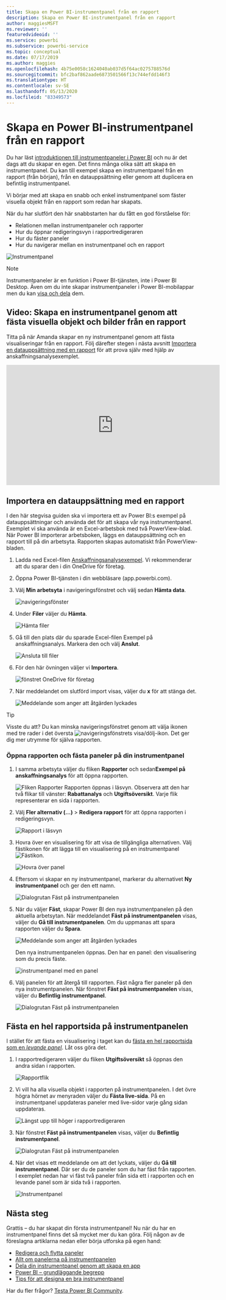 ```yaml
---
title: Skapa en Power BI-instrumentpanel från en rapport
description: Skapa en Power BI-instrumentpanel från en rapport
author: maggiesMSFT
ms.reviewer: ''
featuredvideoid: ''
ms.service: powerbi
ms.subservice: powerbi-service
ms.topic: conceptual
ms.date: 07/17/2019
ms.author: maggies
ms.openlocfilehash: 4b75e0058c1624040ab037d5f64ac0275788576d
ms.sourcegitcommit: bfc2baf862aade6873501566f13c744efdd146f3
ms.translationtype: HT
ms.contentlocale: sv-SE
ms.lasthandoff: 05/13/2020
ms.locfileid: "83349573"
---
```

# <a name="create-a-power-bi-dashboard-from-a-report"></a>Skapa en Power BI-instrumentpanel från en rapport
Du har läst [introduktionen till instrumentpaneler i Power BI](service-dashboards.md) och nu är det dags att du skapar en egen. Det finns många olika sätt att skapa en instrumentpanel. Du kan till exempel skapa en instrumentpanel från en rapport (från början), från en datauppsättning eller genom att duplicera en befintlig instrumentpanel.  

Vi börjar med att skapa en snabb och enkel instrumentpanel som fäster visuella objekt från en rapport som redan har skapats. 

När du har slutfört den här snabbstarten har du fått en god förståelse för:
- Relationen mellan instrumentpaneler och rapporter
- Hur du öppnar redigeringsvyn i rapportredigeraren
- Hur du fäster paneler 
- Hur du navigerar mellan en instrumentpanel och en rapport 
 
![Instrumentpanel](media/service-dashboard-create/power-bi-completed-dashboard-small.png)

> [!NOTE] 
> Instrumentpaneler är en funktion i Power BI-tjänsten, inte i Power BI Desktop. Även om du inte skapar instrumentpaneler i Power BI-mobilappar men du kan [visa och dela](../consumer/mobile/mobile-apps-view-dashboard.md) dem.
>
> 

## <a name="video-create-a-dashboard-by-pinning-visuals-and-images-from-a-report"></a>Video: Skapa en instrumentpanel genom att fästa visuella objekt och bilder från en rapport
Titta på när Amanda skapar en ny instrumentpanel genom att fästa visualiseringar från en rapport. Följ därefter stegen i nästa avsnitt [Importera en datauppsättning med en rapport](#import-a-dataset-with-a-report) för att prova själv med hjälp av anskaffningsanalysexemplet.
    

<iframe width="560" height="315" src="https://www.youtube.com/embed/lJKgWnvl6bQ" frameborder="0" allowfullscreen></iframe>

## <a name="import-a-dataset-with-a-report"></a>Importera en datauppsättning med en rapport
I den här stegvisa guiden ska vi importera ett av Power BI:s exempel på datauppsättningar och använda det för att skapa vår nya instrumentpanel. Exemplet vi ska använda är en Excel-arbetsbok med två PowerView-blad. När Power BI importerar arbetsboken, läggs en datauppsättning och en rapport till på din arbetsyta. Rapporten skapas automatiskt från PowerView-bladen.

1. Ladda ned Excel-filen [Anskaffningsanalysexempel](https://go.microsoft.com/fwlink/?LinkId=529784). Vi rekommenderar att du sparar den i din OneDrive för företag.
2. Öppna Power BI-tjänsten i din webbläsare (app.powerbi.com).
3. Välj **Min arbetsyta** i navigeringsfönstret och välj sedan **Hämta data**.

    ![navigeringsfönster](media/service-dashboard-create/power-bi-get-data-new-look.png)
5. Under **Filer** väljer du **Hämta**.

   ![Hämta filer](media/service-dashboard-create/power-bi-select-files.png)
6. Gå till den plats där du sparade Excel-filen Exempel på anskaffningsanalys. Markera den och välj **Anslut**.

   ![Ansluta till filer](media/service-dashboard-create/power-bi-connectnew.png)
7. För den här övningen väljer vi **Importera**.

    ![fönstret OneDrive för företag](media/service-dashboard-create/power-bi-import.png)
8. När meddelandet om slutförd import visas, väljer du **x** för att stänga det.

   ![Meddelande som anger att åtgärden lyckades](media/service-dashboard-create/power-bi-view-datasetnew.png)

> [!TIP]
> Visste du att? Du kan minska navigeringsfönstret genom att välja ikonen med tre rader i det översta ![navigeringsfönstrets visa/dölj-ikon](media/service-dashboard-create/power-bi-new-look-hide-nav-pane.png). Det ger dig mer utrymme för själva rapporten.

### <a name="open-the-report-and-pin-tiles-to-your-dashboard"></a>Öppna rapporten och fästa paneler på din instrumentpanel
1. I samma arbetsyta väljer du fliken **Rapporter** och sedan**Exempel på anskaffningsanalys** för att öppna rapporten.

    ![Fliken Rapporter](media/service-dashboard-create/power-bi-reports.png) Rapporten öppnas i läsvyn. Observera att den har två flikar till vänster: **Rabattanalys** och **Utgiftsöversikt**. Varje flik representerar en sida i rapporten.

2. Välj **Fler alternativ (...)**  > **Redigera rapport** för att öppna rapporten i redigeringsvyn.

    ![Rapport i läsvyn](media/service-dashboard-create/power-bi-reading-view.png)
3. Hovra över en visualisering för att visa de tillgängliga alternativen. Välj fästikonen för att lägga till en visualisering på en instrumentpanel ![Fästikon](media/service-dashboard-create/power-bi-pin-icon.png).

    ![Hovra över panel](media/service-dashboard-create/power-bi-hover.png)
4. Eftersom vi skapar en ny instrumentpanel, markerar du alternativet **Ny instrumentpanel** och ger den ett namn.

    ![Dialogrutan Fäst på instrumentpanelen](media/service-dashboard-create/power-bi-pin-tile.png)
5. När du väljer **Fäst**, skapar Power BI den nya instrumentpanelen på den aktuella arbetsytan. När meddelandet **Fäst på instrumentpanelen** visas, väljer du **Gå till instrumentpanelen**. Om du uppmanas att spara rapporten väljer du **Spara**.

    ![Meddelande som anger att åtgärden lyckades](media/service-dashboard-create/power-bi-pin-success.png)

    Den nya instrumentpanelen öppnas. Den har en panel: den visualisering som du precis fäste.

   ![instrumentpanel med en panel](media/service-dashboard-create/power-bi-pinned.png)
7. Välj panelen för att återgå till rapporten. Fäst några fler paneler på den nya instrumentpanelen. När fönstret **Fäst på instrumentpanelen** visas, väljer du **Befintlig instrumentpanel**.  

   ![Dialogrutan Fäst på instrumentpanelen](media/service-dashboard-create/power-bi-existing-dashboard.png)

## <a name="pin-an-entire-report-page-to-the-dashboard"></a>Fästa en hel rapportsida på instrumentpanelen
I stället för att fästa en visualisering i taget kan du [fästa en hel rapportsida som en *levande panel*](service-dashboard-pin-live-tile-from-report.md). Låt oss göra det.

1. I rapportredigeraren väljer du fliken **Utgiftsöversikt** så öppnas den andra sidan i rapporten.

   ![Rapportflik](media/service-dashboard-create/power-bi-page-tab.png)

2. Vi vill ha alla visuella objekt i rapporten på instrumentpanelen. I det övre högra hörnet av menyraden väljer du **Fästa live-sida**. På en instrumentpanel uppdateras paneler med live-sidor varje gång sidan uppdateras.

   ![Längst upp till höger i rapportredigeraren](media/service-dashboard-create/power-bi-pin-live.png)

3. När fönstret **Fäst på instrumentpanelen** visas, väljer du **Befintlig instrumentpanel**.

   ![Dialogrutan Fäst på instrumentpanelen](media/service-dashboard-create/power-bi-pin-live2.png)

4. När det visas ett meddelande om att det lyckats, väljer du **Gå till instrumentpanel**. Där ser du de paneler som du har fäst från rapporten. I exemplet nedan har vi fäst två paneler från sida ett i rapporten och en levande panel som är sida två i rapporten.

   ![Instrumentpanel](media/service-dashboard-create/power-bi-dashboard.png)

## <a name="next-steps"></a>Nästa steg
Grattis – du har skapat din första instrumentpanel! Nu när du har en instrumentpanel finns det så mycket mer du kan göra. Följ någon av de föreslagna artiklarna nedan eller börja utforska på egen hand: 

* [Redigera och flytta paneler](service-dashboard-edit-tile.md)
* [Allt om panelerna på instrumentpanelen](service-dashboard-tiles.md)
* [Dela din instrumentpanel genom att skapa en app](../collaborate-share/service-create-workspaces.md)
* [Power BI – grundläggande begrepp](../fundamentals/service-basic-concepts.md)
* [Tips för att designa en bra instrumentpanel](service-dashboards-design-tips.md)

Har du fler frågor? [Testa Power BI Community](https://community.powerbi.com/).
